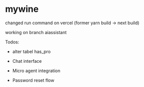 # mywine

changed run command on vercel (former yarn build -> next build)

working on branch aiassistant

Todos: 
- alter tabel has_pro
- Chat interface
- Micro agent integration

- Password reset flow
